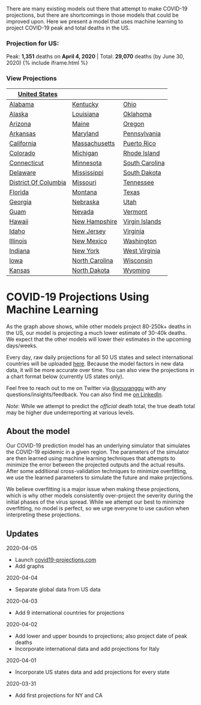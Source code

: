 There are many existing models out there that attempt to make COVID-19 projections, but there are shortcomings in those models that could be improved upon. Here we present a model that uses machine learning to project COVID-19 peak and total deaths in the US. 

### Projection for US:
Peak: **1,351** deaths on **April 4, 2020** | Total: **29,070** deaths (by June 30, 2020) {% include iframe.html %}
### View Projections

| [United States](US.html) |  |  |
| --- | --- | --- |
| [Alabama](AL.html) | [Kentucky](KY.html) | [Ohio](OH.html) |
| [Alaska](AK.html) | [Louisiana](LA.html) | [Oklahoma](OK.html) |
| [Arizona](AZ.html) | [Maine](ME.html) | [Oregon](OR.html) |
| [Arkansas](AR.html) | [Maryland](MD.html) | [Pennsylvania](PA.html) |
| [California](CA.html) | [Massachusetts](MA.html) | [Puerto Rico](PR.html) |
| [Colorado](CO.html) | [Michigan](MI.html) | [Rhode Island](RI.html) |
| [Connecticut](CT.html) | [Minnesota](MN.html) | [South Carolina](SC.html) |
| [Delaware](DE.html) | [Mississippi](MS.html) | [South Dakota](SD.html) |
| [District Of Columbia](DC.html) | [Missouri](MO.html) | [Tennessee](TN.html) |
| [Florida](FL.html) | [Montana](MT.html) | [Texas](TX.html) |
| [Georgia](GA.html) | [Nebraska](NE.html) | [Utah](UT.html) |
| [Guam](GU.html) | [Nevada](NV.html) | [Vermont](VT.html) |
| [Hawaii](HI.html) | [New Hampshire](NH.html) | [Virgin Islands](VI.html) |
| [Idaho](ID.html) | [New Jersey](NJ.html) | [Virginia](VA.html) |
| [Illinois](IL.html) | [New Mexico](NM.html) | [Washington](WA.html) |
| [Indiana](IN.html) | [New York](NY.html) | [West Virginia](WV.html) |
| [Iowa](IA.html) | [North Carolina](NC.html) | [Wisconsin](WI.html) |
| [Kansas](KS.html) | [North Dakota](ND.html) | [Wyoming](WY.html) |

# COVID-19 Projections Using Machine Learning

As the graph above shows, while other models project 80-250k+ deaths in the US, our model is projecting a much lower estimate of 30-40k deaths. We expect that the other models will lower their estimates in the upcoming days/weeks.

Every day, raw daily projections for all 50 US states and select international countries will be uploaded [here](https://github.com/youyanggu/covid19_projections/projections). Because the model factors in new data data, it will be more accurate over time. You can also view the projections in a chart format below (currently US states only).

Feel free to reach out to me on Twitter via [@youyanggu](https://twitter.com/youyanggu) with any questions/insights/feedback. You can also find me [on LinkedIn](https://www.linkedin.com/in/youyanggu/).

_Note_: While we attempt to predict the _official_ death total, the true death total may be higher due underreporting at various levels.

## About the model

Our COVID-19 prediction model has an underlying simulator that simulates the COVID-19 epidemic in a given region. The parameters of the simulator are then learned using machine learning techniques that attempts to minimize the error between the projected outputs and the actual results. After some additional cross-validation techniques to minimize overfitting, we use the learned parameters to simulate the future and make projections.

We believe overfitting is a major issue when making these projections, which is why other models consistently over-project the severity during the initial phases of the virus spread. While we attempt our best to minimize overfitting, no model is perfect, so we urge everyone to use caution when interpreting these projections.

## Updates

2020-04-05
* Launch [covid19-projections.com](https://covid19-projections.com/)
* Add graphs

2020-04-04
* Separate global data from US data

2020-04-03
* Add 9 international countries for projections

2020-04-02
* Add lower and upper bounds to projections; also project date of peak deaths
* Incorporate international data and add projections for Italy

2020-04-01
* Incorporate US states data and add projections for every state

2020-03-31
* Add first projections for NY and CA
